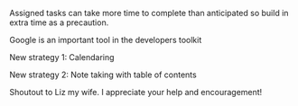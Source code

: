 Assigned tasks can take more time to complete than anticipated so build in extra time as a precaution.

Google is an important tool in the developers toolkit

New strategy 1: Calendaring

New strategy 2: Note taking with table of contents

Shoutout to Liz my wife. I appreciate your help and encouragement! 
